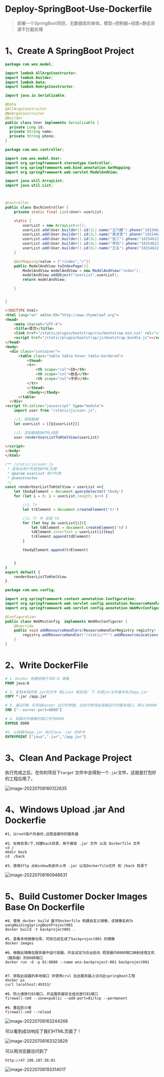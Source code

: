 # Deploy-SpringBoot-Use-Dockerfile

> 部署一个SpringBoot项目，无数据库的单体。模型+控制器+视图+静态资源不拦截处理

# 1、Create A SpringBoot Project

```java
package com.wnx.model;

import lombok.AllArgsConstructor;
import lombok.Builder;
import lombok.Data;
import lombok.NoArgsConstructor;

import java.io.Serializable;

@Data
@AllArgsConstructor
@NoArgsConstructor
@Builder
public class User implements Serializable {
  private Long id;
  private String name;
  private String phone;
}
```

```java
package com.wnx.controller;

import com.wnx.model.User;
import org.springframework.stereotype.Controller;
import org.springframework.web.bind.annotation.GetMapping;
import org.springframework.web.servlet.ModelAndView;

import java.util.ArrayList;
import java.util.List;



@Controller
public class BackController {
    private static final List<User> userList;

    static {
        userList = new ArrayList<>();
        userList.add(User.builder().id(1L).name("王乃醒").phone("18154622909").build());
        userList.add(User.builder().id(2L).name("黄洁莹").phone("18154622910").build());
        userList.add(User.builder().id(3L).name("张三").phone("18154622911").build());
        userList.add(User.builder().id(4L).name("李四").phone("18154622912").build());
        userList.add(User.builder().id(5L).name("王五").phone("18154622913").build());
    }

    @GetMapping(value = {"/index","/"})
    public ModelAndView toIndexPage(){
        ModelAndView modelAndView = new ModelAndView("index");
        modelAndView.addObject("userList",userList);
        return modelAndView;

    }


}

```

```html
<!DOCTYPE html>
<html lang="en" xmlns:th="http://www.thymeleaf.org">
<head>
    <meta charset="UTF-8">
    <title>首页</title>
    <link href="/static/plugin/bootstrap/css/bootstrap.min.css" rel="stylesheet">
    <script href="/static/plugin/bootstrap/js/bootstrap.bundle.js"></script>
</head>
<body>
  <div class="container">
      <table class="table table-hover table-bordered">
          <thead>
          <tr>
              <th scope="col">ID</th>
              <th scope="col">姓名</th>
              <th scope="col">手机</th>
          </tr>
          </thead>
          <tbody></tbody>
      </table>
  </div>
<script th:inline="javascript" type="module">
    import user from "/static/js/user.js";

    //1、获取数据
    let userList = [[${userList}]]

    //2、渲染数据到HTML视图
    user.renderUserListToHtmlView(userList)
    
</script>
</body>
</html>
```

```js
/** /static/js/user.js
 * 渲染出用户列表到HTML页面
 * @param userList 用户列表
 * @constructor
 */
const renderUserListToHtmlView = userList =>{
    let tbodyElement = document.querySelector('tbody')
    for (let i = 0; i < userList.length; i++) {

        //1、Tr
        let trElement = document.createElement('tr')

        //2、Tr 中 全部 Td
        for (let key in userList[i]){
            let tdElement = document.createElement('td')
            tdElement.innerText = userList[i][key]
            trElement.append(tdElement)
        }

        tbodyElement.append(trElement)


    }
}
export default {
    renderUserListToHtmlView
}
```

```java
package com.wnx.config;

import org.springframework.context.annotation.Configuration;
import org.springframework.web.servlet.config.annotation.ResourceHandlerRegistry;
import org.springframework.web.servlet.config.annotation.WebMvcConfigurer;

@Configuration
public class WebMvcConfig  implements WebMvcConfigurer {
    @Override
    public void addResourceHandlers(ResourceHandlerRegistry registry) {
        registry.addResourceHandler("/static/**").addResourceLocations("classpath:/static/");
    }
}

```

# 2、Write DockerFile

```dockerfile
# 1、Docker 构建依赖于JDK:8 镜像
FROM java:8

# 2、复制本地所有.jar的文件 到Liunx 根目录/ 下 并把jar文件重命名为app.jar
COPY *.jar /app.jar

# 3、通过CMD 可添加Docker 运行时参数。比如可修改此容器运行时服务端口，默认为8080
CMD ["--server.port=8080"]

# 4、容器对外暴露的端口号为8080
EXPOSE 8080

#5、让容器对app.jar 执行Java -jar 的命令
ENTRYPOINT ["java","-jar","/app.jar"]
```

# 3、Clean And Package Project

执行完成之后，在你的项目下`target` 文件中会得到一个`.jar`文件，这就是打包好的工程应用了。

![image-20220708160122635](C:/Users/wangnaixing/AppData/Roaming/Typora/typora-user-images/image-20220708160122635.png)

# 4、Windows Upload .jar And Dockerfie

```shell
#1、以root账户的身份,远程连接你的服务器

#2、在根目录/下,创建back目录，用于接收 .jar 文件 以及 Dockerfile 文件
cd /
mkdir back
cd  /back

#3、使用Xftp 从Window系统中上传 .jar 以及Dockerfile文件 到 /back 目录下
```

![image-20220708160948631](C:/Users/wangnaixing/AppData/Roaming/Typora/typora-user-images/image-20220708160948631.png)

# 5、Build Customer Docker Images Base On Dockerfile 

```shell
#4、使用 docker build 基于Dockerfile 构建自定义镜像，该镜像名称为 wangNaiXingSpringBootProject001
docker build -t backproject001 .

#5、查看本地镜像仓库，可知已经生成了backproject001 的镜像
docker images

#6、根据此镜像在服务器中运行容器，并且设定为后台启动 把容器内8080端口映射给宿主机（服务器）的8080端口 
docker run -d -p 81:8080 --name wnx-backproject-001 backproject001


#7、获取此容器的本地端口 并使用crul 在此服务器上访问此springboot工程
docker ps 
curl localhost:49153/

#8、防火墙放行81端口，并且服务器安全组也放行81端口
firewall-cmd --zone=public --add-port=81/tcp --permanent

#9、重启防火墙
firewall-cmd --reload
```

![image-20220708163244266](C:/Users/wangnaixing/AppData/Roaming/Typora/typora-user-images/image-20220708163244266.png)

可以看到成功响应了我们HTML页面了！

![image-20220708163323829](C:/Users/wangnaixing/AppData/Roaming/Typora/typora-user-images/image-20220708163323829.png)

可以用浏览器访问到了

```properties
http://47.106.187.56:81
```

![image-20220708193314017](C:/Users/wangnaixing/AppData/Roaming/Typora/typora-user-images/image-20220708193314017.png)